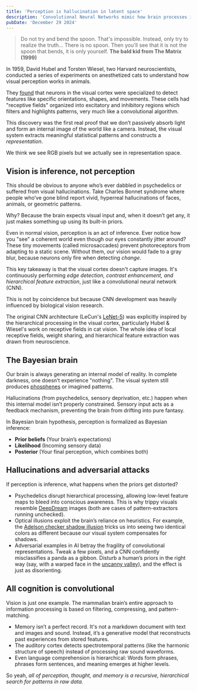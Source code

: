 ```yaml
---
title: 'Perception is hallucination in latent space'
description: 'Convolutional Neural Networks mimic how brain processes information'
pubDate: 'December 29 2024'
---
```


> Do not try and bend the spoon. That's impossible. Instead, only try to realize the truth... There is no spoon. Then you'll see that it is not the spoon that bends, it is only yourself.
> **The bald kid from The Matrix (1999)**

In 1959, David Hubel and Torsten Wiesel, two Harvard neuroscientists, conducted a series of experiments on anesthetized cats to understand how visual perception works in animals.

They [found](https://pmc.ncbi.nlm.nih.gov/articles/PMC1363130/) that neurons in the visual cortex were specialized to detect features like specific orientations, shapes, and movements. These cells had "receptive fields" organized into excitatory and inhibitory regions which filters and highlights patterns, very much like a convolutional algorithm.

This discovery was the first real proof that we don’t passively absorb light and form an internal image of the world like a camera. Instead, the visual system extracts meaningful statistical patterns and constructs a _representation_.

We think we see RGB pixels but we actually see in representation space.

## Vision is inference, not perception

This should be obvious to anyone who’s ever dabbled in psychedelics or suffered from visual hallucinations. Take Charles Bonnet syndrome where people who’ve gone blind report vivid, hyperreal hallucinations of faces, animals, or geometric patterns.

Why? Because the brain expects visual input and, when it doesn’t get any, it just makes something up using its built-in priors.

Even in normal vision, perception is an act of inference. Ever notice how you "see" a coherent world even though our eyes constantly jitter around? These tiny movements (called microsaccades) prevent photoreceptors from adapting to a static scene. Without them, our vision would fade to a gray blur, because neurons only fire when detecting _change_.

This key takeaway is that the visual cortex doesn't capture images. It's continuously performing _edge detection, contrast enhancement, and hierarchical feature extraction_, just like a convolutional neural network (CNN).

This is not by coincidence but because CNN development was heavily influenced by biological vision research.

The original CNN architecture (LeCun's [LeNet-5](https://en.wikipedia.org/wiki/LeNet)) was explicitly inspired by the hierarchical processing in the visual cortex, particularly Hubel & Wiesel's work on receptive fields in cat vision. The whole idea of local receptive fields, weight sharing, and hierarchical feature extraction was drawn from neuroscience.

## The Bayesian brain

Our brain is always generating an internal model of reality. In complete darkness, one doesn’t experience "nothing". The visual system still produces [phosphenes](https://en.wikipedia.org/wiki/Phosphene) or imagined patterns.

Hallucinations (from psychedelics, sensory deprivation, etc.) happen when this internal model isn’t properly constrained. Sensory input acts as a feedback mechanism, preventing the brain from drifting into pure fantasy.

In Bayesian brain hypothesis, perception is formalized as Bayesian inference:

- **Prior beliefs** (Your brain’s expectations)
- **Likelihood** (Incoming sensory data)
- **Posterior** (Your final perception, which combines both)

## Hallucinations and adversarial attacks

If perception is inference, what happens when the priors get distorted?

- Psychedelics disrupt hierarchical processing, allowing low-level feature maps to bleed into conscious awareness. This is why trippy visuals resemble [DeepDream](http://googleresearch.blogspot.ch/2015/06/inceptionism-going-deeper-into-neural.html) images (both are cases of pattern-extractors running unchecked).
- Optical illusions exploit the brain’s reliance on heuristics. For example, the [Adelson checker shadow illusion](https://en.wikipedia.org/wiki/Checker_shadow_illusion) tricks us into seeing two identical colors as different because our visual system compensates for shadows.
- Adversarial examples in AI betray the fragility of convolutional representations. Tweak a few pixels, and a CNN confidently misclassifies a panda as a gibbon. Disturb a human’s priors in the right way (say, with a warped face in the [uncanny valley](https://en.wikipedia.org/wiki/Uncanny_valley)), and the effect is just as disorienting.

## All cognition is convolutional

Vision is just one example. The mammalian brain’s entire approach to information processing is based on filtering, compressing, and pattern-matching.

- Memory isn’t a perfect record. It's not a markdown document with text and images and sound. Instead, it’s a generative model that reconstructs past experiences from stored features.
- The auditory cortex detects spectrotemporal patterns (like the harmonic structure of speech) instead of processing raw sound waveforms.
- Even language comprehension is hierarchical: Words form phrases, phrases form sentences, and meaning emerges at higher levels.

So yeah, _all of perception, thought, and memory is a recursive, hierarchical search for patterns in raw data._
